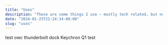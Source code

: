 ```yaml
---
title: "Uses"
description: "These are some things I use – mostly tech related, but not completely. An eternal work in progress."
date: "2024-01-23T21:24:34-08:00"
slug: "uses"
---
```

test
owc thunderbolt dock
Keychron Q1
test
